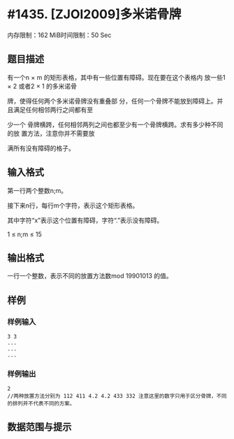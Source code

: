 # #1435. [ZJOI2009]多米诺骨牌

内存限制：162 MiB时间限制：50 Sec

## 题目描述

有一个n &times; m 的矩形表格，其中有一些位置有障碍。现在要在这个表格内 放一些1 &times; 2 或者2 &times; 1 的多米诺骨

牌，使得任何两个多米诺骨牌没有重叠部 分，任何一个骨牌不能放到障碍上。并且满足任何相邻两行之间都有至

少一个 骨牌横跨，任何相邻两列之间也都至少有一个骨牌横跨。求有多少种不同的放 置方法，注意你并不需要放

满所有没有障碍的格子。

## 输入格式

第一行两个整数n;m。

接下来n行，每行m个字符，表示这个矩形表格。

其中字符&ldquo;x&rdquo;表示这个位置有障碍，字符&ldquo;.&rdquo;表示没有障碍。

1 &le; n;m &le; 15

## 输出格式

一行一个整数，表示不同的放置方法数mod 19901013 的值。

## 样例

### 样例输入

    
    3 3
    ...
    ...
    ...
    
    

### 样例输出

    
    2
    //两种放置方法分别为 112 411 4.2 4.2 433 332 注意这里的数字只用于区分骨牌，不同的排列并不代表不同的方案。
    

## 数据范围与提示
